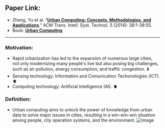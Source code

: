 ## Paper Link:  
- Zheng, Yu et al. “[**Urban Computing: Concepts, Methodologies, and Applications**](https://www.cs.uic.edu/~wolfson/other_ps/acm_urbancomp_concept_14.pdf).” ACM Trans. Intell. Syst. Technol. 5 (2014): 38:1-38:55. 
- Book: [**Urban Computing**](https://mitpress.mit.edu/books/urban-computing)

____________________________________

### Motivation: 
- Rapid urbanization has led to the expansion of numerous large cities, not only modernizing many people's live but also posing big challenges, such as air pollution, energy consumption, and traffic congestion. ⬇️
- Sensing technology: Information and Comunication Techonologies (ICT). ⬆️ 
- Computing technology: Artificial Intelligence (AI). ⬆️ 

### Definition: 
- Urban computing aims to unlock the power of knowledge from urban data to solve major issues in cities, resulting in a win-win-win situation among people, city operation systems, and the environment. 
![image](https://user-images.githubusercontent.com/88390140/147893102-f6876646-2a52-4764-bab9-c600895fbcc7.png)
